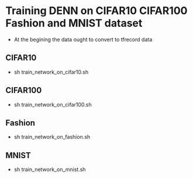 # Training DENN on CIFAR10 CIFAR100 Fashion and MNIST dataset
* At the begining the data ought to convert to tfrecord data
## CIFAR10
* sh train_network_on_cifar10.sh

## CIFAR100
* sh train_network_on_cifar100.sh

## Fashion
* sh train_network_on_fashion.sh

## MNIST
* sh train_network_on_mnist.sh
